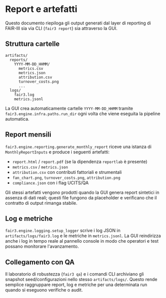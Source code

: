 # Report e artefatti

Questo documento riepiloga gli output generati dal layer di reporting di FAIR-III
sia via CLI (`fair3 report`) sia attraverso la GUI.

## Struttura cartelle

```
artifacts/
  reports/
    YYYY-MM-DD_HHMM/
      metrics.csv
      metrics.json
      attribution.csv
      turnover_costs.png
      ...
  logs/
    fair3.log
    metrics.jsonl
```

La GUI crea automaticamente cartelle `YYYY-MM-DD_HHMM` tramite
`fair3.engine.infra.paths.run_dir` ogni volta che viene eseguita la pipeline
automatica.

## Report mensili

`fair3.engine.reporting.generate_monthly_report` riceve una istanza di
`MonthlyReportInputs` e produce i seguenti artefatti:

- `report.html` / `report.pdf` (se la dipendenza `reportlab` è presente)
- `metrics.csv` / `metrics.json`
- `attribution.csv` con contributi fattoriali e strumentali
- `fan_chart.png`, `turnover_costs.png`, `attribution.png`
- `compliance.json` con i flag UCITS/QA

Gli stessi artefatti vengono prodotti quando la GUI genera report sintetici in
assenza di dati reali; questi file fungono da placeholder e verificano che il
contratto di output rimanga stabile.

## Log e metriche

`fair3.engine.logging.setup_logger` scrive i log JSON in `artifacts/logs/fair3.log`
e le metriche in `metrics.jsonl`. La GUI reindirizza anche i log in tempo reale al
pannello console in modo che operatori e test possano monitorare l'avanzamento.

## Collegamento con QA

Il laboratorio di robustezza (`fair3 qa`) e i comandi CLI archiviano gli snapshot
seed/configurazioni nello stesso `artifacts/logs/`. Questo rende semplice
raggruppare report, log e metriche per una determinata run quando si eseguono
verifiche o audit.
